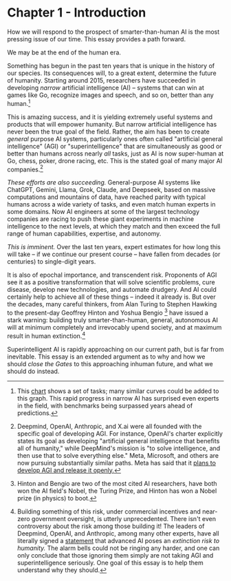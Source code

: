 # Chapter 1 - Introduction

How we will respond to the prospect of smarter-than-human AI is the most pressing issue of our time. This essay provides a path forward.

We may be at the end of the human era.

Something has begun in the past ten years that is unique in the history of our species. Its consequences will, to a great extent, determine the future of humanity. Starting around 2015, researchers have succeeded in developing *narrow* artificial intelligence (AI) – systems that can win at games like Go, recognize images and speech, and so on, better than any human.[^1]

This is amazing success, and it is yielding extremely useful systems and products that will empower humanity. But narrow artificial intelligence has never been the true goal of the field. Rather, the aim has been to create *general* purpose AI systems, particularly ones often called "artificial general intelligence" (AGI) or "superintelligence" that are simultaneously as good or better than humans across nearly *all* tasks, just as AI is now super-human at Go, chess, poker, drone racing, etc. This is the stated goal of many major AI companies.[^2]

*These efforts are also succeeding.* General-purpose AI systems like ChatGPT, Gemini, Llama, Grok, Claude, and Deepseek, based on massive computations and mountains of data, have reached parity with typical humans across a wide variety of tasks, and even match human experts in some domains. Now AI engineers at some of the largest technology companies are racing to push these giant experiments in machine intelligence to the next levels, at which they match and then exceed the full range of human capabilities, expertise, and autonomy.

*This is imminent.* Over the last ten years, expert estimates for how long this will take – if we continue our present course – have fallen from decades (or centuries) to single-digit years.

It is also of epochal importance, and transcendent risk. Proponents of AGI see it as a positive transformation that will solve scientific problems, cure disease, develop new technologies, and automate drudgery. And AI could certainly help to achieve all of these things – indeed it already is. But over the decades, many careful thinkers, from Alan Turing to Stephen Hawking to the present-day Geoffrey Hinton and Yoshua Bengio [^3] have issued a stark warning: building truly smarter-than-human, general, autonomous AI will at minimum completely and irrevocably upend society, and at maximum result in human extinction.[^4]

Superintelligent AI is rapidly approaching on our current path, but is far from inevitable. This essay is an extended argument as to why and how we should *close the Gates* to this approaching inhuman future, and what we should do instead.


[^1]: This [chart](https://time.com/6300942/ai-progress-charts/) shows a set of tasks; many similar curves could be added to this graph. This rapid progress in narrow AI has surprised even experts in the field, with benchmarks being surpassed years ahead of predictions.

[^2]: Deepmind, OpenAI, Anthropic, and X.ai were all founded with the specific goal of developing AGI. For instance, OpenAI's charter explicitly states its goal as developing "artificial general intelligence that benefits all of humanity," while DeepMind's mission is "to solve intelligence, and then use that to solve everything else." Meta, Microsoft, and others are now pursuing substantially similar paths. Meta has said that it [plans to develop AGI and release it openly.](https://www.forbes.com/sites/johnkoetsier/2024/01/18/zuckerberg-on-ai-meta-building-agi-for-everyone-and-open-sourcing-it/)

[^3]: Hinton and Bengio are two of the most cited AI researchers, have both won the AI field's Nobel, the Turing Prize, and Hinton has won a Nobel prize (in physics) to boot.

[^4]: Building something of this risk, under commercial incentives and near-zero government oversight, is utterly unprecedented. There isn't even controversy about the risk among those building it! The leaders of Deepmind, OpenAI, and Anthropic, among many other experts, have all literally signed a [statement](https://www.safe.ai/work/statement-on-ai-risk) that advanced AI poses an *extinction risk to humanity.* The alarm bells could not be ringing any harder, and one can only conclude that those ignoring them simply are not taking AGI and superintelligence seriously. One goal of this essay is to help them understand why they should.
